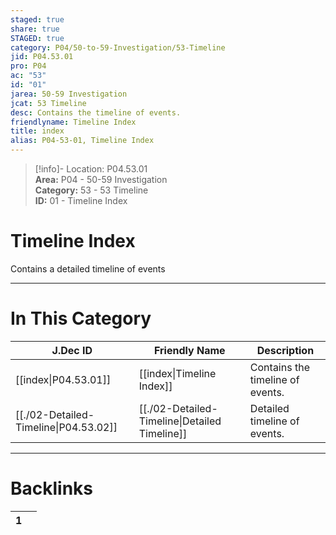 ```yaml
---  
staged: true  
share: true  
STAGED: true  
category: P04/50-to-59-Investigation/53-Timeline  
jid: P04.53.01  
pro: P04  
ac: "53"  
id: "01"  
jarea: 50-59 Investigation  
jcat: 53 Timeline  
desc: Contains the timeline of events.  
friendlyname: Timeline Index  
title: index  
alias: P04-53-01, Timeline Index  
---  
```

  
>[!info]- Location: P04.53.01  
>**Area:** P04 - 50-59 Investigation  
>**Category:** 53 - 53 Timeline  
>**ID:** 01 - Timeline Index  
  
# Timeline Index  
  
Contains a detailed timeline of events  
   
  
  
---  
# In This Category  
  
| J.Dec ID                                                                                                 | Friendly Name                                                                                                    | Description                      |  
| -------------------------------------------------------------------------------------------------------- | ---------------------------------------------------------------------------------------------------------------- | -------------------------------- |  
| [[index\|P04.53.01]]                | [[index\|Timeline Index]]                   | Contains the timeline of events. |  
| [[./02-Detailed-Timeline\|P04.53.02]] | [[./02-Detailed-Timeline\|Detailed Timeline]] | Detailed timeline of events.     |  
  
  
---  
# Backlinks  
<div><table class="dataview table-view-table"><thead class="table-view-thead"><tr class="table-view-tr-header"><th class="table-view-th"><span></span><span class="dataview small-text">1</span></th><th class="table-view-th"><span></span></th></tr></thead><tbody class="table-view-tbody"></tbody></table></div>